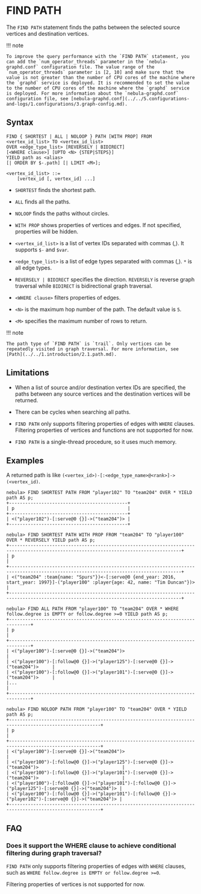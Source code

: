 # FIND PATH

The `FIND PATH` statement finds the paths between the selected source vertices and destination vertices.

!!! note

    To improve the query performance with the `FIND PATH` statement, you can add the `num_operator_threads` parameter in the `nebula-graphd.conf` configuration file. The value range of the `num_operator_threads` parameter is [2, 10] and make sure that the value is not greater than the number of CPU cores of the machine where the `graphd` service is deployed. It is recommended to set the value to the number of CPU cores of the machine where the `graphd` service is deployed. For more information about the `nebula-graphd.conf` configuration file, see [nebula-graphd.conf](../../5.configurations-and-logs/1.configurations/3.graph-config.md).

## Syntax

```ngql
FIND { SHORTEST | ALL | NOLOOP } PATH [WITH PROP] FROM <vertex_id_list> TO <vertex_id_list>
OVER <edge_type_list> [REVERSELY | BIDIRECT] 
[<WHERE clause>] [UPTO <N> {STEP|STEPS}] 
YIELD path as <alias>
[| ORDER BY $-.path] [| LIMIT <M>];

<vertex_id_list> ::=
    [vertex_id [, vertex_id] ...]
```

- `SHORTEST` finds the shortest path.

- `ALL` finds all the paths.

- `NOLOOP` finds the paths without circles.

- `WITH PROP` shows properties of vertices and edges. If not specified, properties will be hidden.

- `<vertex_id_list>` is a list of vertex IDs separated with commas (,). It supports `$-` and `$var`.

- `<edge_type_list>` is a list of edge types separated with commas (,). `*` is all edge types.

- `REVERSELY | BIDIRECT` specifies the direction. `REVERSELY` is reverse graph traversal while `BIDIRECT` is bidirectional graph traversal.

- `<WHERE clause>` filters properties of edges.

- `<N>` is the maximum hop number of the path. The default value is `5`.

- `<M>` specifies the maximum number of rows to return.

!!! note

    The path type of `FIND PATH` is `trail`. Only vertices can be repeatedly visited in graph traversal. For more information, see [Path](../../1.introduction/2.1.path.md).

## Limitations

- When a list of source and/or destination vertex IDs are specified, the paths between any source vertices and the destination vertices will be returned.

- There can be cycles when searching all paths.

- `FIND PATH` only supports filtering properties of edges with `WHERE` clauses. Filtering properties of vertices and functions are not supported for now.

- `FIND PATH` is a single-thread procedure, so it uses much memory.

## Examples

A returned path is like `(<vertex_id>)-[:<edge_type_name>@<rank>]->(<vertex_id)`.

```ngql
nebula> FIND SHORTEST PATH FROM "player102" TO "team204" OVER * YIELD path AS p;
+--------------------------------------------+
| p                                          |
+--------------------------------------------+
| <("player102")-[:serve@0 {}]->("team204")> |
+--------------------------------------------+
```

```ngql
nebula> FIND SHORTEST PATH WITH PROP FROM "team204" TO "player100" OVER * REVERSELY YIELD path AS p;
+--------------------------------------------------------------------------------------------------------------------------------------+
| p                                                                                                                                    |
+--------------------------------------------------------------------------------------------------------------------------------------+
| <("team204" :team{name: "Spurs"})<-[:serve@0 {end_year: 2016, start_year: 1997}]-("player100" :player{age: 42, name: "Tim Duncan"})> |
+--------------------------------------------------------------------------------------------------------------------------------------+
```

```ngql
nebula> FIND ALL PATH FROM "player100" TO "team204" OVER * WHERE follow.degree is EMPTY or follow.degree >=0 YIELD path AS p;
+------------------------------------------------------------------------------+
| p                                                                            |
+------------------------------------------------------------------------------+
| <("player100")-[:serve@0 {}]->("team204")>                                   |
| <("player100")-[:follow@0 {}]->("player125")-[:serve@0 {}]->("team204")>     |
| <("player100")-[:follow@0 {}]->("player101")-[:serve@0 {}]->("team204")>     |
|...                                                                           |
+------------------------------------------------------------------------------+
```

```ngql
nebula> FIND NOLOOP PATH FROM "player100" TO "team204" OVER * YIELD path AS p;
+--------------------------------------------------------------------------------------------------------+
| p                                                                                                      |
+--------------------------------------------------------------------------------------------------------+
| <("player100")-[:serve@0 {}]->("team204")>                                                             |
| <("player100")-[:follow@0 {}]->("player125")-[:serve@0 {}]->("team204")>                               |
| <("player100")-[:follow@0 {}]->("player101")-[:serve@0 {}]->("team204")>                               |
| <("player100")-[:follow@0 {}]->("player101")-[:follow@0 {}]->("player125")-[:serve@0 {}]->("team204")> |
| <("player100")-[:follow@0 {}]->("player101")-[:follow@0 {}]->("player102")-[:serve@0 {}]->("team204")> |
+--------------------------------------------------------------------------------------------------------+
```

## FAQ

### Does it support the WHERE clause to achieve conditional filtering during graph traversal?

`FIND PATH` only supports filtering properties of edges with `WHERE` clauses, such as `WHERE follow.degree is EMPTY or follow.degree >=0`.

Filtering properties of vertices is not supported for now.
